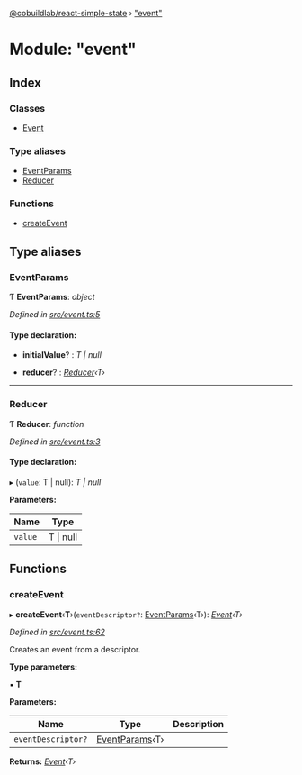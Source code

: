 [@cobuildlab/react-simple-state](../README.md) › ["event"](_event_.md)

# Module: "event"

## Index

### Classes

* [Event](../classes/_event_.event.md)

### Type aliases

* [EventParams](_event_.md#eventparams)
* [Reducer](_event_.md#reducer)

### Functions

* [createEvent](_event_.md#createevent)

## Type aliases

###  EventParams

Ƭ **EventParams**: *object*

*Defined in [src/event.ts:5](https://github.com/cobuildlab/react-simple-state/blob/8e6ada3/src/event.ts#L5)*

#### Type declaration:

* **initialValue**? : *T | null*

* **reducer**? : *[Reducer](_event_.md#reducer)‹T›*

___

###  Reducer

Ƭ **Reducer**: *function*

*Defined in [src/event.ts:3](https://github.com/cobuildlab/react-simple-state/blob/8e6ada3/src/event.ts#L3)*

#### Type declaration:

▸ (`value`: T | null): *T | null*

**Parameters:**

Name | Type |
------ | ------ |
`value` | T &#124; null |

## Functions

###  createEvent

▸ **createEvent**‹**T**›(`eventDescriptor?`: [EventParams](_event_.md#eventparams)‹T›): *[Event](../classes/_event_.event.md)‹T›*

*Defined in [src/event.ts:62](https://github.com/cobuildlab/react-simple-state/blob/8e6ada3/src/event.ts#L62)*

Creates an event from a descriptor.

**Type parameters:**

▪ **T**

**Parameters:**

Name | Type | Description |
------ | ------ | ------ |
`eventDescriptor?` | [EventParams](_event_.md#eventparams)‹T› |   |

**Returns:** *[Event](../classes/_event_.event.md)‹T›*
